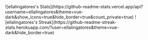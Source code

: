 <html>
    <head>
        <style>
            div {text-align: center;}
        </style>
    </head>
    <body>
![ellalingatores's Stats](https://github-readme-stats.vercel.app/api?username=ellalingatores&theme=vue-dark&show_icons=true&hide_border=true&count_private=true)
![ellalingatores's Streak](https://github-readme-streak-stats.herokuapp.com/?user=ellalingatores&theme=vue-dark&hide_border=true)
    </body>
</html>
